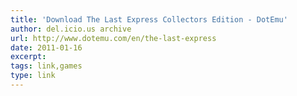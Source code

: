 ```yaml
---
title: 'Download The Last Express Collectors Edition - DotEmu'
author: del.icio.us archive
url: http://www.dotemu.com/en/the-last-express
date: 2011-01-16
excerpt: 
tags: link,games
type: link
---
```


